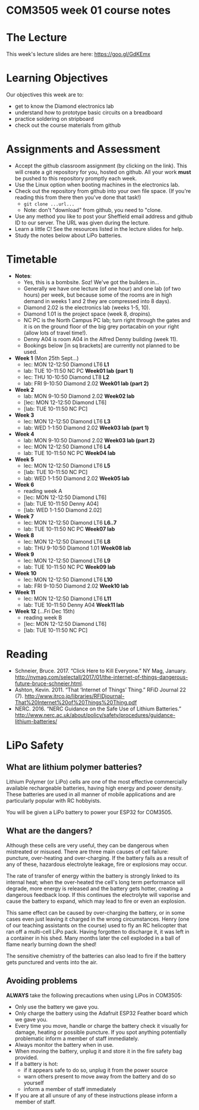 COM3505 week 01 course notes
===

# The Lecture

This week's lecture slides are here: https://goo.gl/GdKEmx


# Learning Objectives

Our objectives this week are to:

- get to know the Diamond electronics lab
- understand how to prototype basic circuits on a breadboard
- practice soldering on stripboard
- check out the course materials from github


# Assignments and Assessment

- Accept the github classroom assignment (by clicking on the link). This will
  create a git repository for you, hosted on github. All your work **must** be
  pushed to this repository promptly each week.
- Use the Linux option when booting machines in the electronics lab.
- Check out the repository from github into your own file space. (If you're
  reading this from there then you've done that task!)
    - `git clone ...url...`
    - Note: don't "download" from github, you need to "clone.
- Use any method you like to post your Sheffield email address and github ID
  to our server. The URL was given during the lecture.
- Learn a little C! See the resources listed in the lecture slides for help.
- Study the notes below about LiPo batteries.


# Timetable

- **Notes**:
    - Yes, this is a bombsite. Soz! We've got the builders in...
    - Generally we have one lecture (of one hour) and one lab (of two hours)
      per week, but because some of the rooms are in high demand in weeks 1
      and 2 they are compressed into 8 days).
    - Diamond 2.02 is the electronics lab (weeks 1-5, 10).
    - Diamond 1.01 is the project space (week 8, dropins).
    - NC PC is the North Campus PC lab; turn right through the gates and it is
      on the ground floor of the big grey portacabin on your right (allow lots
      of travel time!).
    - Denny A04 is room A04 in the Alfred Denny building (week 11).
    - Bookings below [in sq brackets] are currently not planned to be used.
- **Week  1** (Mon 25th Sept...)
    - lec:  MON 12-12:50 Diamond LT6    **L1**
    - lab:  TUE 10-11:50 NC PC          **Week01 lab (part 1)**
    - lec:  THU 10-10:50 Diamond LT8    **L2**
    - lab:  FRI  9-10:50 Diamond 2.02   **Week01 lab (part 2)**
- **Week  2**
    - lab:  MON 9-10:50  Diamond 2.02   **Week02 lab**
    - [lec: MON 12-12:50 Diamond LT6]
    - [lab: TUE 10-11:50 NC PC]
- **Week  3**
    - lec:  MON 12-12:50 Diamond LT6    **L3**
    - lab:  WED  1-1:50  Diamond 2.02   **Week03 lab (part 1)**
- **Week  4**
    - lab:  MON  9-10:50 Diamond 2.02   **Week03 lab (part 2)**
    - lec:  MON 12-12:50 Diamond LT6    **L4**
    - lab:  TUE 10-11:50 NC PC          **Week04 lab**
- **Week  5**
    - lec:  MON 12-12:50 Diamond LT6    **L5**
    - [lab: TUE 10-11:50 NC PC]
    - lab:  WED  1-1:50  Diamond 2.02   **Week05 lab**
- **Week  6**
    - reading week A
    - [lec: MON 12-12:50 Diamond LT6]
    - [lab: TUE 10-11:50 Denny A04]
    - [lab: WED  1-1:50  Diamond 2.02]
- **Week  7**
    - lec:  MON 12-12:50 Diamond LT6    **L6..7**
    - lab:  TUE 10-11:50 NC PC          **Week07 lab**
- **Week  8**
    - lec:  MON 12-12:50 Diamond LT6    **L8**
    - lab:  THU  9-10:50 Diamond 1.01   **Week08 lab**
- **Week  9**
    - lec:  MON 12-12:50 Diamond LT6    **L9**
    - lab:  TUE 10-11:50 NC PC          **Week09 lab**
- **Week 10**
    - lec:  MON 12-12:50 Diamond LT6    **L10**
    - lab:  FRI  9-10:50 Diamond 2.02   **Week10 lab**
- **Week 11**
    - lec:  MON 12-12:50 Diamond LT6    **L11**
    - lab:  TUE 10-11:50 Denny A04      **Week11 lab**
- **Week 12** (...Fri Dec 15th)
    - reading week B
    - [lec: MON 12-12:50 Diamond LT6]
    - [lab: TUE 10-11:50 NC PC]


# Reading

- Schneier, Bruce. 2017. “Click Here to Kill Everyone.” NY Mag, January.
  http://nymag.com/selectall/2017/01/the-internet-of-things-dangerous-future-bruce-schneier.html.
- Ashton, Kevin. 2011. “That ‘Internet of Things’ Thing.” RFiD Journal 22 (7).
  http://www.itrco.jp/libraries/RFIDjournal-That%20Internet%20of%20Things%20Thing.pdf
- NERC. 2016. “NERC Guidance on the Safe Use of Lithium Batteries.”
  http://www.nerc.ac.uk/about/policy/safety/procedures/guidance-lithium-batteries/


# LiPo Safety

## What are lithium polymer batteries?

Lithium Polymer (or LiPo) cells are one of the most effective commercially
available rechargeable batteries, having high energy and power density. These
batteries are used in all manner of mobile applications and are particularly
popular with RC hobbyists.

You will be given a LiPo battery to power your ESP32 for COM3505.

## What are the dangers?

Although these cells are very useful, they can be dangerous when mistreated or
misused. There are three main causes of cell failure: puncture, over-heating
and over-charging. If the battery fails as a result of any of these, hazardous
electrolyte leakage, fire or explosions may occur.

The rate of transfer of energy within the battery is strongly linked to its
internal heat; when the over-heated the cell's long term performance will
degrade, more energy is released and the battery gets hotter, creating a
dangerous feedback loop. If this continues the electrolyte will vaporise and
cause the battery to expand, which may lead to fire or even an explosion.

This same effect can be caused by over-charging the battery, or in some cases
even just leaving it charged in the wrong circumstances. Henry (one of our
teaching assistants on the course) used to fly an RC helicopter that ran off a
multi-cell LiPo pack. Having forgotten to discharge it, it was left in a
container in his shed. Many months later the cell exploded in a ball of flame
nearly burning down the shed!

The sensitive chemistry of the batteries can also lead to fire if the battery
gets punctured and vents into the air.

## Avoiding problems

**ALWAYS** take the following precautions when using LiPos in COM3505:

- Only use the battery we gave you.
- Only charge the battery using the Adafruit ESP32 Feather board which we gave
  you.
- Every time you move, handle or charge the battery check it visually for
  damage, heating or possible puncture. If you spot anything potentially
  problematic inform a member of staff immediately.
- Always monitor the battery when in use.
- When moving the battery, unplug it and store it in the fire safety bag
  provided.
- If a battery is hot:
    - if it appears safe to do so, unplug it from the power source
    - warn others present to move away from the battery and do so yourself
    - inform a member of staff immediately
- If you are at all unsure of any of these instructions please inform a member
  of staff.
